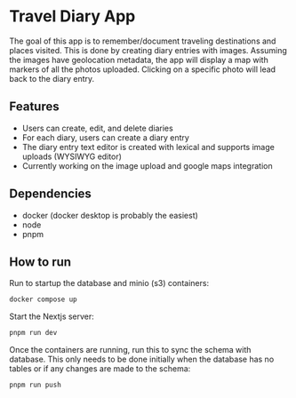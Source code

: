 # Travel Diary App

The goal of this app is to remember/document traveling destinations and places visited. This is done by creating diary entries with images. Assuming the images have geolocation metadata, the app will display a map with markers of all the photos uploaded. Clicking on a specific photo will lead back to the diary entry.

## Features

- Users can create, edit, and delete diaries
- For each diary, users can create a diary entry
- The diary entry text editor is created with lexical and supports image uploads (WYSIWYG editor)
- Currently working on the image upload and google maps integration

## Dependencies

- docker (docker desktop is probably the easiest)
- node
- pnpm

## How to run

Run to startup the database and minio (s3) containers:

```bash
docker compose up
```

Start the Nextjs server:

```bash
pnpm run dev
```

Once the containers are running, run this to sync the schema with database. This only needs to be done initially when the database has no tables or if any changes are made to the schema:

```bash
pnpm run push
```
